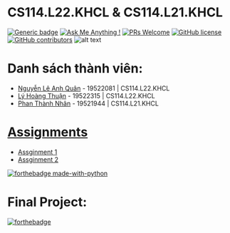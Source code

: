 # CS114.L22.KHCL & CS114.L21.KHCL
[![Generic badge](https://img.shields.io/badge/Status-working-<COLOR>.svg)](https://shields.io/)
[![Ask Me Anything !](https://img.shields.io/badge/Ask%20me-anything-1abc9c.svg)](https://github.com/anhquan075/CS114.L22.KHCL/issues/new)
[![PRs Welcome](https://img.shields.io/badge/PRs-welcome-brightgreen.svg?style=flat-square)](http://makeapullrequest.com)
[![GitHub license](https://img.shields.io/github/license/Naereen/StrapDown.js.svg)](https://github.com/anhquan075/CS114.L22.KHCL/blob/master/LICENSE)
[![GitHub contributors](https://img.shields.io/github/contributors/Naereen/StrapDown.js.svg)](https://github.com/anhquan075/CS114.L22.KHCL/graphs/contributors/)
![alt text](https://img.shields.io/badge/Laguage-Python-green)

# Danh sách thành viên:
- [Nguyễn Lê Anh Quân](https://github.com/anhquan075 "Quân's github") - 19522081 | CS114.L22.KHCL
- [Lý Hoàng Thuận](https://github.com/20-8-21-1-14 "Thuận's github") - 19522315 | CS114.L22.KHCL
- [Phan Thành Nhân](https://github.com/pthanhnhan "Nhân's github") - 19521944 | CS114.L21.KHCL
# [Assignments](https://github.com/anhquan075/CS114.L22.KHCL/tree/main/Assignments "Assignments")
- [Assginment 1](https://github.com/anhquan075/CS114.L21-L22.KHCL/tree/main/Assignments/Week1)
- [Assginment 2](https://github.com/anhquan075/CS114.L21-L22.KHCL/tree/main/Assignments/Week2)

[![forthebadge made-with-python](http://ForTheBadge.com/images/badges/made-with-python.svg)](https://www.python.org/)
# Final Project:
[![forthebadge](https://forthebadge.com/images/badges/built-with-love.svg)](https://forthebadge.com)
